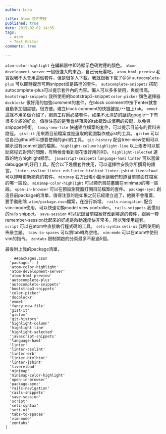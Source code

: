 ```yaml
---
author: Luka

title: Atom 套件整理
published: true
date: 2015-02-02 14:35
tags:
  - Atom
  - Text Editor
comments: true

---
```


  `atom-color-highlight`
  在編輯器中即時顯示色碼對應的顏色。
  `atom-development-server`
  一個很強大的東西，自己玩玩看吧。
  `atom-html-preview`
  老實說我不太會用這個套件，但是很多人下載，我就跟著下載了＠＠
  `autocomplete-plus`
  可以即時提示可用snippet或是路徑的套件。
  `autocomplete-snippets`
  搭配autocomplete-plus可以提示套件內的內容。懶人可以多多使用，爽度很高。
  `bootstrap3-snippets`
  我所使用的bootstrap3-snippet
  `color-picker`
  顏色選擇器
  `docblockr`
  很好用的加強comment的套件，在block comment中按下enter就會自動多加個星號。很方便。建立block comment的快捷鍵是`/**`加上`tab`。
  `emmet`
  這就不用多做介紹了，網頁工程師必裝套件，如果不太清楚的話請google一下有很多介紹的好文。值得注意的是我會將預設的tab鍵改成慣用的按鍵，以免與snipppet相衝。
  `fancy-new-file`
  快速建立檔案的套件，可以提示目前有的資料夾路徑。
  `gist-it`
  用來將目前檔案或是選取的範圍製作成gist的工具。
  `gistom`
  可以從自己github呼叫想要使用的gist的工具。
  `git-history`
  配合tree-view使用可以顯示沒有commit過的檔案。
  `highlight-column`
  `highlight-line`
  以上兩者可以幫助寫程式對齊的問題，有時候會看到眼花很好用的XD。
  `highlight-selected`
  選取的地方highlight顯示。
  `javascript-snippets`
  `language-haml`
  `linter`
  可以當做debugger的好用工具，配合以下幾個套件使用，可以選擇性安裝你所撰寫的語言。
  `linter-csslint`
  `linter-erb`
  `linter-htmlhint`
  `linter-jshint`
  `livereload`
  可以即時更新網頁的套件。
  `minimap`
  右方出現小圖示讓我們知道目前畫面在檔案的哪一區段。
  `minimap-color-highlight`
  可以顯示目前畫面在minimap的哪一區段。
  `open-in-browser`
  可以在預設瀏覽器打開目前檔案的套件。
  `package-sync`
  創造目前package的清單，值得注意的是如果之前已經建立過了，他將不會覆蓋，要手動刪除`.atom/package.cson`檔案，在進行新增。
  `rails-navigation`
  配合vim-mode使用，可以快速切換model view controller。
  `rails-snippets`
  我慣用的rails snippet。
  `save-session`
  可以記錄目前檔案修改到哪邊的套件，跟另一套remember-session比起來的好處是啟動速度快非常多，所以我使用這套。
  `script`
  可以在atom中直接執行程式碼的工具。
  `seti-syntax`
  `seti-ui`
  我所使用的佈景主題。
  `tabs-to-spaces`
  可以將tab轉為空格。
  `vim-mode`
  可以在atom中使用vim的指令。
  `zentabs`
  限制開啟的分頁最多不超過5個。

 最後附上我的package清單，
```
	##packages.cson
  'packages': [
  'atom-color-highlight'
  'atom-development-server'
  'atom-html-preview'
  'autocomplete-plus'
  'autocomplete-snippets'
  'bootstrap3-snippets'
  'color-picker'
  'docblockr'
  'emmet'
  'fancy-new-file'
  'gist-it'
  'gistom'
  'git-history'
  'highlight-column'
  'highlight-line'
  'highlight-selected'
  'javascript-snippets'
  'language-haml'
  'linter'
  'linter-csslint'
  'linter-erb'
  'linter-htmlhint'
  'linter-jshint'
  'livereload'
  'minimap'
  'minimap-color-highlight'
  'open-in-browser'
  'package-sync'
  'rails-navigation'
  'rails-snippets'
  'save-session'
  'script'
  'seti-syntax'
  'seti-ui'
  'tabs-to-spaces'
  'vim-mode'
  'zentabs'
]
```